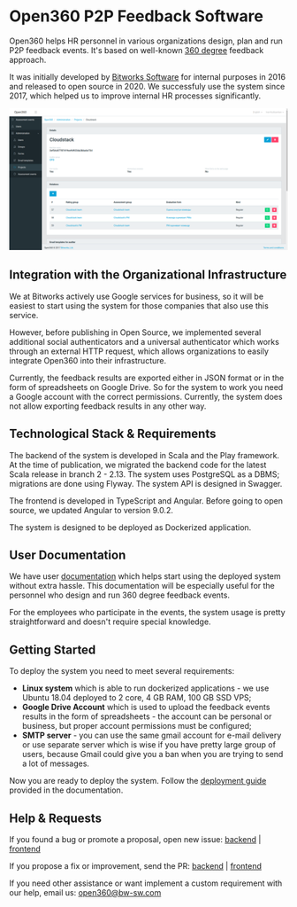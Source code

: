 # Open360 P2P Feedback Software

Open360 helps HR personnel in various organizations design, plan and run P2P feedback events. It's based on well-known [360 degree](https://en.wikipedia.org/wiki/360-degree_feedback) feedback approach. 

It was initially developed by [Bitworks Software](https://bitworks.software/) for internal purposes in 2016 and released to open source in 2020. We successfuly use the system since 2017, which helped us to improve internal HR processes significantly.

![](/open360.png)

## Integration with the Organizational Infrastructure

We at Bitworks actively use Google services for business, so it will be easiest to start using the system for those companies that also use this service.

However, before publishing in Open Source, we implemented several additional social authenticators and a universal authenticator which works through an external HTTP request, which allows organizations to easily integrate Open360 into their infrastructure.

Currently, the feedback results are exported either in JSON format or in the form of spreadsheets on Google Drive. So for the system to work you need a Google account with the correct permissions. Currently, the system does not allow exporting feedback results in any other way.

## Technological Stack & Requirements

The backend of the system is developed in Scala and the Play framework. At the time of publication, we migrated the backend code for the latest Scala release in branch 2 - 2.13. The system uses PostgreSQL as a DBMS; migrations are done using Flyway. The system API is designed in Swagger.

The frontend is developed in TypeScript and Angular. Before going to open source, we updated Angular to version 9.0.2.

The system is designed to be deployed as Dockerized application.

## User Documentation

We have user [documentation](https://github.com/o360/user-documentation) which helps start using the deployed system without extra hassle. This documentation will be especially useful for the personnel who design and run 360 degree feedback events. 

For the employees who participate in the events, the system usage is pretty straightforward and doesn't require special knowledge.

## Getting Started

To deploy the system you need to meet several requirements:

* **Linux system** which is able to run dockerized applications - we use Ubuntu 18.04 deployed to 2 core, 4 GB RAM, 100 GB SSD VPS;
* **Google Drive Account** which is used to upload the feedback events results in the form of spreadsheets - the account can be personal or business, but proper account permissions must be configured;
* **SMTP server** - you can use the same gmail account for e-mail delivery or use separate server which is wise if you have pretty large group of users, because Gmail could give you a ban when you are trying to send a lot of messages.

Now you are ready to deploy the system. Follow the [deployment guide](/deployment-guide.html) provided in the documentation.

## Help & Requests

If you found a bug or promote a proposal, open new issue: [backend](https://github.com/o360/backend/issues/new) | [frontend](https://github.com/o360/frontend/issues/new)

If you propose a fix or improvement, send the PR: [backend](https://github.com/o360/backend/contributing.md) | [frontend](https://github.com/o360/frontend/contributing.md)

If you need other assistance or want implement a custom requirement with our help, email us: open360@bw-sw.com

